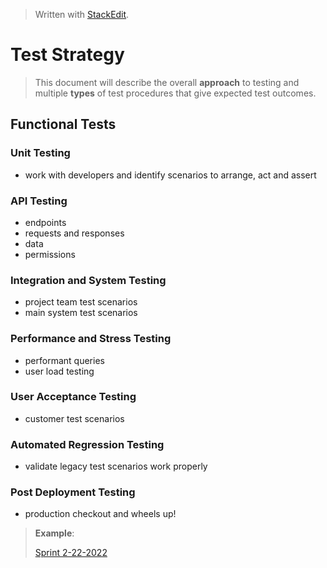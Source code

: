 
> Written with [StackEdit](https://stackedit.io/).

# Test Strategy
> This document will describe the overall **approach** to testing and multiple **types** of test procedures that give expected test outcomes.
## Functional Tests
### Unit Testing
- work with developers and identify scenarios to arrange, act and assert
### API Testing
- endpoints
- requests and responses
- data
- permissions
### Integration and System Testing
- project team test scenarios
- main system test scenarios
### Performance and Stress Testing
- performant queries
- user load testing
### User Acceptance Testing
- customer test scenarios
### Automated Regression Testing
- validate legacy test scenarios work properly
### Post Deployment Testing
- production checkout and wheels up!
> **Example**:
>
> [Sprint 2-22-2022](https://github.com/chaswiso/portfolio/blob/main/images/Strategy%20-%20Sprint%202-22-2022.pdf)
<!--stackedit_data:
eyJoaXN0b3J5IjpbMTkyOTE2MzAwOCwxNzkzMzk5MTA4LDM2Mz
gyNDExNSwtMTgzNDMxMTg1Nyw3MzA5OTgxMTZdfQ==
-->